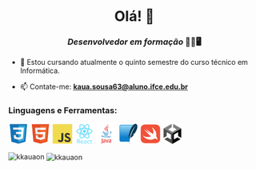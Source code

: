 <h1 align="center">Olá! 👋</h1>
<h3 align="center"><i>Desenvolvedor em formação</i> 👨‍💻🖥</h3>

- 🌱 Estou cursando atualmente o quinto semestre do curso técnico em Informática.

- 📫 Contate-me: **kaua.sousa63@aluno.ifce.edu.br**

<h3 align="left">Linguagens e Ferramentas:</h3>
<p align="left">
  <img src="https://raw.githubusercontent.com/devicons/devicon/master/icons/css3/css3-original.svg" alt="css3" width="40" height="40"/>
  <img src="https://raw.githubusercontent.com/devicons/devicon/master/icons/html5/html5-original.svg" alt="html5" width="40" height="40"/>
  <img src="https://raw.githubusercontent.com/devicons/devicon/master/icons/javascript/javascript-original.svg" alt="javascript" width="40" height="40"/>
  <img src="https://raw.githubusercontent.com/devicons/devicon/master/icons/react/react-original-wordmark.svg" alt="react" width="40" height="40"/>
  <img src="https://raw.githubusercontent.com/devicons/devicon/master/icons/java/java-original-wordmark.svg" alt="java" width="40" height="40"/>
  <img src="https://raw.githubusercontent.com/devicons/devicon/master/icons/sqlite/sqlite-original.svg" alt="sqlite" width="40" height="40"/>
  <img src="https://raw.githubusercontent.com/devicons/devicon/master/icons/swift/swift-original.svg" alt="swift" width="40" height="40"/>
  <img src="https://raw.githubusercontent.com/devicons/devicon/master/icons/unity/unity-original.svg" alt="unity" width="40" height="40"/>
</p>

<p><img align="left" src="https://github-readme-stats.vercel.app/api/top-langs?username=kkauaon&show_icons=true&locale=en&layout=compact&theme=dark" alt="kkauaon" /></p>

<p>&nbsp;<img align="center" src="https://github-readme-stats.vercel.app/api?username=kkauaon&show_icons=true&locale=en&theme=dark" alt="kkauaon" /></p>
